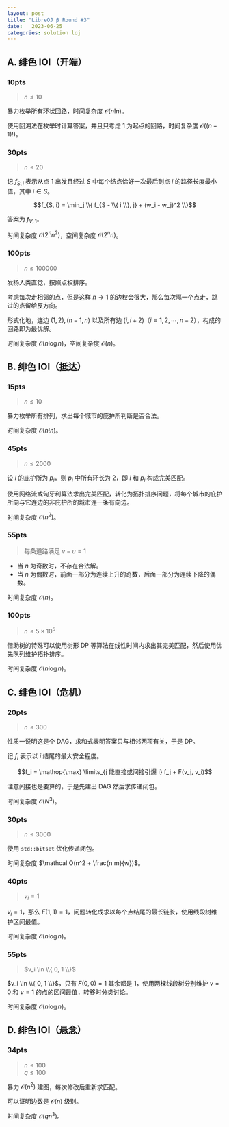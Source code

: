 ```yaml
---
layout: post
title: "LibreOJ β Round #3"
date:   2023-06-25
categories: solution loj
---
```


## A. 绯色 IOI（开端）

### 10pts

>   $n \le 10$

暴力枚举所有环状回路，时间复杂度 $\mathcal O(n! n)$。

使用回溯法在枚举时计算答案，并且只考虑 $1$ 为起点的回路，时间复杂度 $\mathcal O((n - 1)!)$。

### 30pts

>   $n \le 20$

记 $f_{S, i}$ 表示从点 $1$ 出发且经过 $S$ 中每个结点恰好一次最后到点 $i$ 的路径长度最小值，其中 $i \in S$。


$$f_{S, i} = \min_j \\{ f_{S - \\{ i \\}, j} + (w_i - w_j)^2 \\}$$

答案为 $f_{V, 1}$。

时间复杂度 $\mathcal O(2^n n^2)$，空间复杂度 $\mathcal O(2^n n)$。

### 100pts

>   $n \le 100000$

发扬人类直觉，按照点权排序。

考虑每次走相邻的点，但是这样 $n \rightarrow 1$ 的边权会很大，那么每次隔一个点走，跳过的点留给反方向。

形式化地，连边 $(1, 2), (n - 1, n)$ 以及所有边 $(i, i + 2)$（$i = 1, 2, \cdots, n - 2$），构成的回路即为最优解。

时间复杂度 $\mathcal O(n \log n)$，空间复杂度 $\mathcal O(n)$。

## B. 绯色 IOI（抵达）

### 15pts

>   $n \le 10$

暴力枚举所有排列，求出每个城市的庇护所判断是否合法。

时间复杂度 $\mathcal O(n! n)$。

### 45pts

>   $n \le 2000$

设 $i$ 的庇护所为 $p_i$，则 $p_i$ 中所有环长为 $2$，即 $i$ 和 $p_i$ 构成完美匹配。

使用网络流或匈牙利算法求出完美匹配，转化为拓扑排序问题，将每个城市的庇护所向与它连边的非庇护所的城市连一条有向边。

时间复杂度 $\mathcal O(n^2)$。

### 55pts

>   每条道路满足 $v - u = 1$

*   当 $n$ 为奇数时，不存在合法解。
*   当 $n$ 为偶数时，前面一部分为连续上升的奇数，后面一部分为连续下降的偶数。

时间复杂度 $\mathcal O(n)$。

### 100pts

>   $n \le 5 \times 10^5$

借助树的特殊可以使用树形 DP 等算法在线性时间内求出其完美匹配，然后使用优先队列维护拓扑排序。

时间复杂度 $\mathcal O(n \log n)$。

## C. 绯色 IOI（危机）

### 20pts

>   $n \le 300$

性质一说明这是个 DAG，求和式表明答案只与相邻两项有关，于是 DP。

记 $f_i$ 表示以 $i$ 结尾的最大安全程度。

$$f_i = \mathop{\max} \limits_{j 能直接或间接引爆 i} f_j + F(v_j, v_i)$$

注意间接也是要算的，于是先建出 DAG 然后求传递闭包。

时间复杂度 $\mathcal O(N^3)$。

### 30pts

>   $n \le 3000$

使用 `std::bitset` 优化传递闭包。

时间复杂度 $\mathcal O(n^2 + \frac{n m}{w})$。

### 40pts

>   $v_i = 1$

$v_i = 1$，那么 $F(1, 1) = 1$，问题转化成求以每个点结尾的最长链长，使用线段树维护区间最值。

时间复杂度 $\mathcal O(n \log n)$。

### 55pts

>   $v_i \in \\{ 0, 1 \\}$

$v_i \in \\{ 0, 1 \\}$，只有 $F(0, 0) = 1$ 其余都是 $1$，使用两棵线段树分别维护 $v = 0$ 和 $v = 1$ 的点的区间最值，转移时分类讨论。

时间复杂度 $\mathcal O(n \log n)$。

## D. 绯色 IOI（悬念）

### 34pts

>   $n \le 100$  
>   $q \le 100$

暴力 $\mathcal O(n^2)$ 建图，每次修改后重新求匹配。

可以证明边数是 $\mathcal O(n)$ 级别。

时间复杂度 $\mathcal O(q n^3)$。